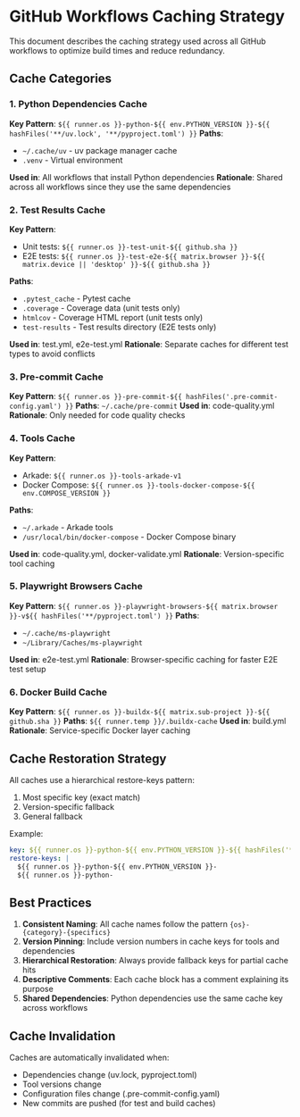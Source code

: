 # GitHub Workflows Caching Strategy

This document describes the caching strategy used across all GitHub workflows to optimize build times and reduce redundancy.

## Cache Categories

### 1. Python Dependencies Cache

**Key Pattern**: `${{ runner.os }}-python-${{ env.PYTHON_VERSION }}-${{ hashFiles('**/uv.lock', '**/pyproject.toml') }}`
**Paths**:

- `~/.cache/uv` - uv package manager cache
- `.venv` - Virtual environment

**Used in**: All workflows that install Python dependencies
**Rationale**: Shared across all workflows since they use the same dependencies

### 2. Test Results Cache

**Key Pattern**:

- Unit tests: `${{ runner.os }}-test-unit-${{ github.sha }}`
- E2E tests: `${{ runner.os }}-test-e2e-${{ matrix.browser }}-${{ matrix.device || 'desktop' }}-${{ github.sha }}`

**Paths**:

- `.pytest_cache` - Pytest cache
- `.coverage` - Coverage data (unit tests only)
- `htmlcov` - Coverage HTML report (unit tests only)
- `test-results` - Test results directory (E2E tests only)

**Used in**: test.yml, e2e-test.yml
**Rationale**: Separate caches for different test types to avoid conflicts

### 3. Pre-commit Cache

**Key Pattern**: `${{ runner.os }}-pre-commit-${{ hashFiles('.pre-commit-config.yaml') }}`
**Paths**: `~/.cache/pre-commit`
**Used in**: code-quality.yml
**Rationale**: Only needed for code quality checks

### 4. Tools Cache

**Key Pattern**:

- Arkade: `${{ runner.os }}-tools-arkade-v1`
- Docker Compose: `${{ runner.os }}-tools-docker-compose-${{ env.COMPOSE_VERSION }}`

**Paths**:

- `~/.arkade` - Arkade tools
- `/usr/local/bin/docker-compose` - Docker Compose binary

**Used in**: code-quality.yml, docker-validate.yml
**Rationale**: Version-specific tool caching

### 5. Playwright Browsers Cache

**Key Pattern**: `${{ runner.os }}-playwright-browsers-${{ matrix.browser }}-v${{ hashFiles('**/pyproject.toml') }}`
**Paths**:

- `~/.cache/ms-playwright`
- `~/Library/Caches/ms-playwright`

**Used in**: e2e-test.yml
**Rationale**: Browser-specific caching for faster E2E test setup

### 6. Docker Build Cache

**Key Pattern**: `${{ runner.os }}-buildx-${{ matrix.sub-project }}-${{ github.sha }}`
**Paths**: `${{ runner.temp }}/.buildx-cache`
**Used in**: build.yml
**Rationale**: Service-specific Docker layer caching

## Cache Restoration Strategy

All caches use a hierarchical restore-keys pattern:

1. Most specific key (exact match)
1. Version-specific fallback
1. General fallback

Example:

```yaml
key: ${{ runner.os }}-python-${{ env.PYTHON_VERSION }}-${{ hashFiles('**/uv.lock', '**/pyproject.toml') }}
restore-keys: |
  ${{ runner.os }}-python-${{ env.PYTHON_VERSION }}-
  ${{ runner.os }}-python-
```

## Best Practices

1. **Consistent Naming**: All cache names follow the pattern `{os}-{category}-{specifics}`
1. **Version Pinning**: Include version numbers in cache keys for tools and dependencies
1. **Hierarchical Restoration**: Always provide fallback keys for partial cache hits
1. **Descriptive Comments**: Each cache block has a comment explaining its purpose
1. **Shared Dependencies**: Python dependencies use the same cache key across workflows

## Cache Invalidation

Caches are automatically invalidated when:

- Dependencies change (uv.lock, pyproject.toml)
- Tool versions change
- Configuration files change (.pre-commit-config.yaml)
- New commits are pushed (for test and build caches)
